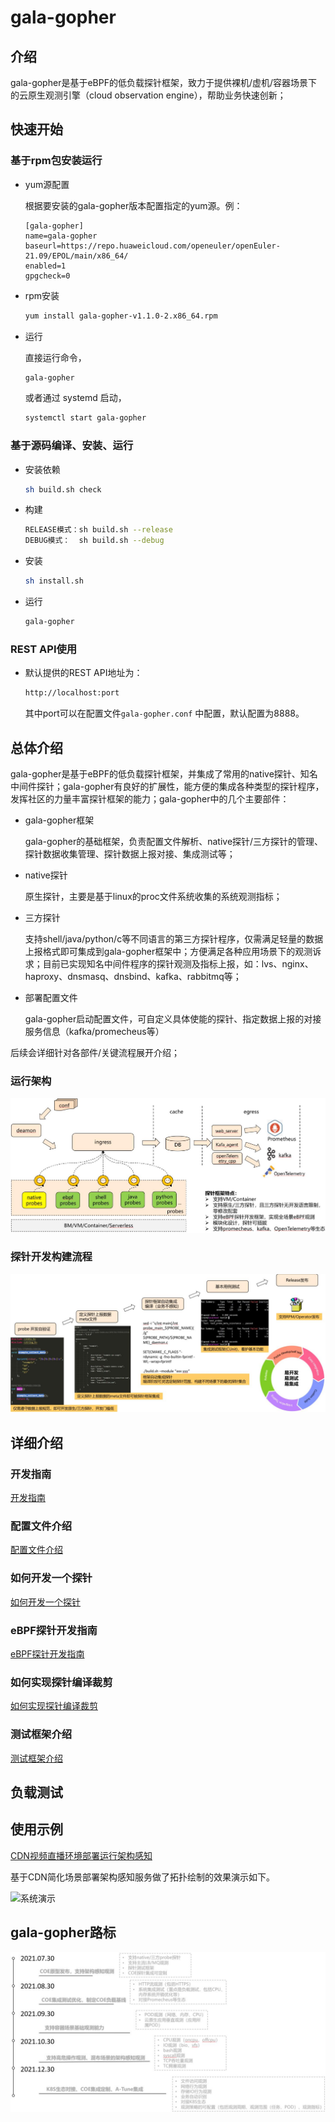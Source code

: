 # gala-gopher

## 介绍
gala-gopher是基于eBPF的低负载探针框架，致力于提供裸机/虚机/容器场景下的云原生观测引擎（cloud observation engine），帮助业务快速创新；

## 快速开始

### 基于rpm包安装运行

- yum源配置
  
  根据要安装的gala-gopher版本配置指定的yum源。例：

  ```
  [gala-gopher]
  name=gala-gopher
  baseurl=https://repo.huaweicloud.com/openeuler/openEuler-21.09/EPOL/main/x86_64/
  enabled=1
  gpgcheck=0
  ```


- rpm安装

  ```bash
  yum install gala-gopher-v1.1.0-2.x86_64.rpm
  ```

- 运行

  直接运行命令，

  ```bash
  gala-gopher
  ```
  
  或者通过 systemd 启动，

  ```bash
  systemctl start gala-gopher
  ```

### 基于源码编译、安装、运行

- 安装依赖

  ```bash
  sh build.sh check
  ```

- 构建

  ```bash
  RELEASE模式：sh build.sh --release
  DEBUG模式：  sh build.sh --debug
  ```

- 安装

  ```bash
  sh install.sh
  ```

- 运行

  ```bash
  gala-gopher
  ```

### REST API使用

- 默认提供的REST API地址为：

  ```bash
  http://localhost:port
  ```

  其中port可以在配置文件`gala-gopher.conf` 中配置，默认配置为8888。

## 总体介绍

gala-gopher是基于eBPF的低负载探针框架，并集成了常用的native探针、知名中间件探针；gala-gopher有良好的扩展性，能方便的集成各种类型的探针程序，发挥社区的力量丰富探针框架的能力；gala-gopher中的几个主要部件：

- gala-gopher框架

  gala-gopher的基础框架，负责配置文件解析、native探针/三方探针的管理、探针数据收集管理、探针数据上报对接、集成测试等；

- native探针

  原生探针，主要是基于linux的proc文件系统收集的系统观测指标；

- 三方探针

  支持shell/java/python/c等不同语言的第三方探针程序，仅需满足轻量的数据上报格式即可集成到gala-gopher框架中；方便满足各种应用场景下的观测诉求；目前已实现知名中间件程序的探针观测及指标上报，如：lvs、nginx、haproxy、dnsmasq、dnsbind、kafka、rabbitmq等；

- 部署配置文件

  gala-gopher启动配置文件，可自定义具体使能的探针、指定数据上报的对接服务信息（kafka/promecheus等）

后续会详细针对各部件/关键流程展开介绍；

### 运行架构

![runtime_arch](doc/coe_runtime_arch.JPG)

### 探针开发构建流程

![devops](doc/devops.JPG)

## 详细介绍

### 开发指南

[开发指南](doc/design_coe.md)

### 配置文件介绍

[配置文件介绍](doc/conf_introduction.md)

### 如何开发一个探针

[如何开发一个探针](doc/how_to_add_probe.md)

### eBPF探针开发指南

[eBPF探针开发指南](src/probes/extends/ebpf.probe/README.md)

### 如何实现探针编译裁剪

[如何实现探针编译裁剪](doc/how_to_tail_probe.md)

### 测试框架介绍

[测试框架介绍](test/README.md)

## 负载测试

## 使用示例

[CDN视频直播环境部署运行架构感知](doc/example_CDN_trace.md)

基于CDN简化场景部署架构感知服务做了拓扑绘制的效果演示如下。

![系统演示](doc/pic/demo.gif)

## gala-gopher路标

![roadmap](doc/roadmap.JPG)




